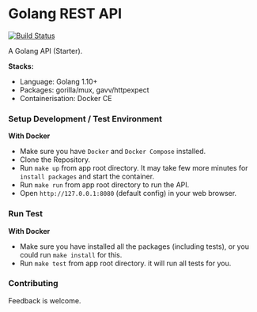 # Golang REST API

[![Build Status](https://travis-ci.org/Cameron-Xie/Golang-API.svg?branch=master)](https://travis-ci.org/Cameron-Xie/Golang-API)

A Golang API (Starter).

**Stacks:**
* Language: Golang 1.10+
* Packages: gorilla/mux, gavv/httpexpect
* Containerisation: Docker CE

### Setup Development / Test Environment

**With Docker**

* Make sure you have `Docker` and `Docker Compose` installed.
* Clone the Repository.
* Run `make up` from app root directory. It may take few more minutes for `install packages` and start the container.
* Run `make run` from app root directory to run the API.
* Open `http://127.0.0.1:8080` (default config) in your web browser.

### Run Test

**With Docker**

* Make sure you have installed all the packages (including tests), or you could run `make install` for this.
* Run `make test` from app root directory. it will run all tests for you.

### Contributing
Feedback is welcome.